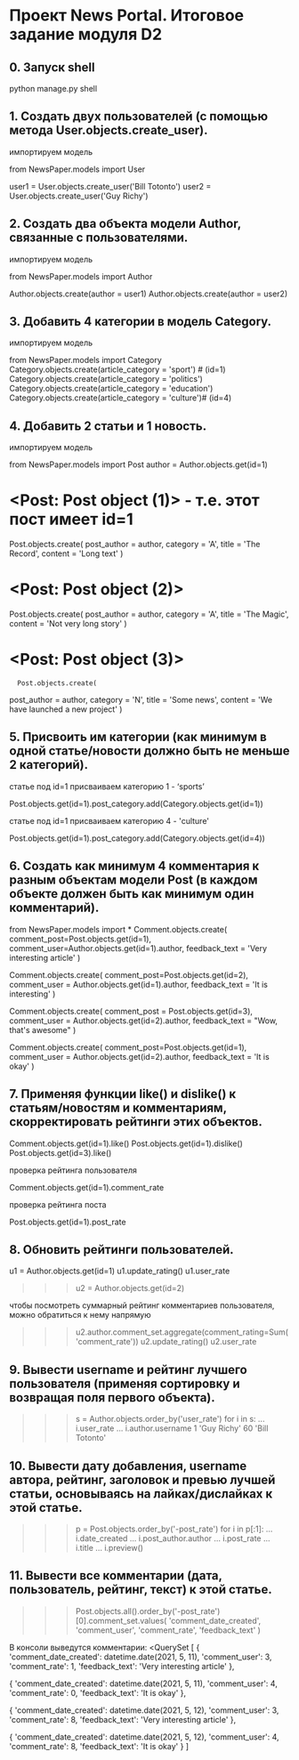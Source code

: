# Проект News Portal. Итоговое задание модуля D2

## 0. Запуск shell
python manage.py shell
## 1. Создать двух пользователей (с помощью метода User.objects.create_user).
импортируем модель

from NewsPaper.models import User

user1 = User.objects.create_user('Bill Totonto')
user2 = User.objects.create_user('Guy Richy')
## 2. Создать два объекта модели Author, связанные с пользователями.

импортируем модель

from NewsPaper.models import Author

Author.objects.create(author = user1)
Author.objects.create(author = user2)
## 3. Добавить 4 категории в модель Category.

импортируем модель

from NewsPaper.models import Category
Category.objects.create(article_category = 'sport') # (id=1)
Category.objects.create(article_category = 'politics')
Category.objects.create(article_category = 'education')
Category.objects.create(article_category = 'culture')# (id=4)

## 4. Добавить 2 статьи и 1 новость.

импортируем модель

from NewsPaper.models import Post
author = Author.objects.get(id=1)

# <Post: Post object (1)> - т.е. этот пост имеет id=1
Post.objects.create(
post_author = author, 
category = 'A', 
title = 'The Record', 
content = 'Long text'
)

# <Post: Post object (2)>
Post.objects.create(
post_author = author, 
category = 'A', 
title = 'The Magic', 
content = 'Not very long story'
)

# <Post: Post object (3)>
      Post.objects.create(
post_author = author, 
category = 'N', 
title = 'Some news', 
content = 'We have launched a new project'
)

## 5. Присвоить им категории (как минимум в одной статье/новости должно быть не меньше 2 категорий).

статье под id=1 присваиваем категорию 1 - ‘sports’

Post.objects.get(id=1).post_category.add(Category.objects.get(id=1))

статье под id=1 присваиваем категорию 4 - 'culture'

Post.objects.get(id=1).post_category.add(Category.objects.get(id=4))

## 6. Создать как минимум 4 комментария к разным объектам модели Post (в каждом объекте должен быть как минимум один комментарий).

from NewsPaper.models import *
Comment.objects.create(
                      comment_post=Post.objects.get(id=1),
                      comment_user=Author.objects.get(id=1).author, 
                      feedback_text = 'Very interesting article'
                      )

Comment.objects.create(
                      comment_post=Post.objects.get(id=2), 
                      comment_user = Author.objects.get(id=1).author,
                      feedback_text = 'It is interesting'
                      )

Comment.objects.create(
                      comment_post = Post.objects.get(id=3), 
                      comment_user = Author.objects.get(id=2).author, feedback_text = "Wow, that's awesome"
                      )

Comment.objects.create(
                      comment_post=Post.objects.get(id=1), 
                      comment_user = Author.objects.get(id=2).author, feedback_text = 'It is okay'
                      )

## 7. Применяя функции like() и dislike() к статьям/новостям и комментариям, скорректировать рейтинги этих объектов.

Comment.objects.get(id=1).like()
Post.objects.get(id=1).dislike()
Post.objects.get(id=3).like()

проверка рейтинга пользователя

Comment.objects.get(id=1).comment_rate

проверка рейтинга поста

Post.objects.get(id=1).post_rate

## 8. Обновить рейтинги пользователей.

u1 = Author.objects.get(id=1)
u1.update_rating()
u1.user_rate

>>> u2 = Author.objects.get(id=2)

чтобы посмотреть суммарный рейтинг комментариев пользователя, можно обратиться к нему напрямую

>>> u2.author.comment_set.aggregate(comment_rating=Sum('comment_rate'))
>>> u2.update_rating()
>>> u2.user_rate

## 9. Вывести username и рейтинг лучшего пользователя (применяя сортировку и возвращая поля первого объекта).

>>> s = Author.objects.order_by('user_rate')
>>> for i in s:
...     i.user_rate
...     i.author.username
1
'Guy Richy'
60
'Bill Totonto'

## 10. Вывести дату добавления, username автора, рейтинг, заголовок и превью лучшей статьи, основываясь на лайках/дислайках к этой статье.

>>> p = Post.objects.order_by('-post_rate')
for i in p[:1]:
...     i.date_created
...     i.post_author.author
...     i.post_rate
...     i.title
...     i.preview()

## 11. Вывести все комментарии (дата, пользователь, рейтинг, текст) к этой статье.

>>> Post.objects.all().order_by('-post_rate')[0].comment_set.values(
'comment_date_created', 
'comment_user', 
'comment_rate', 'feedback_text'
)

В консоли выведутся комментарии:
<QuerySet [
{
'comment_date_created': datetime.date(2021, 5, 11), 
'comment_user': 3, 
'comment_rate': 1, 
'feedback_text': 'Very interesting article'
}, 

{
'comment_date_created': datetime.date(2021, 5, 11), 
'comment_user': 4, 
'comment_rate': 0, 
'feedback_text': 'It is okay'
}, 

{
'comment_date_created': datetime.date(2021, 5, 12), 
'comment_user': 3, 
'comment_rate': 8, 
'feedback_text': 'Very interesting article'
}, 

{
'comment_date_created': datetime.date(2021, 5, 12), 'comment_user': 4, 
'comment_rate': 8, 
'feedback_text': 'It is okay'
}
]


